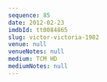 ```yaml
---
sequence: 85
date: 2012-02-23
imdbId: tt0084865
slug: victor-victoria-1982
venue: null
venueNotes: null
medium: TCM HD
mediumNotes: null
---
```

